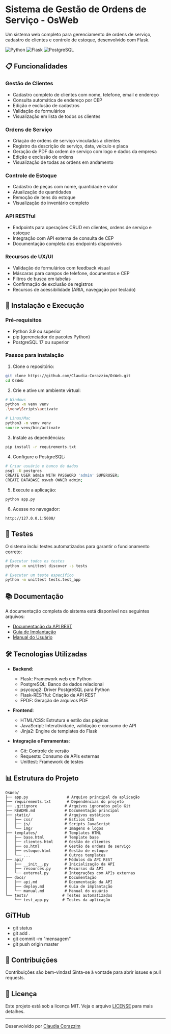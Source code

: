 # Sistema de Gestão de Ordens de Serviço - OsWeb

Um sistema web completo para gerenciamento de ordens de serviço, cadastro de clientes e controle de estoque, desenvolvido com Flask.

![Python](https://img.shields.io/badge/python-3.9+-blue.svg)
![Flask](https://img.shields.io/badge/flask-3.1.1-lightgrey.svg)
![PostgreSQL](https://img.shields.io/badge/postgresql-17-blue.svg)

## 📋 Funcionalidades

### Gestão de Clientes
- Cadastro completo de clientes com nome, telefone, email e endereço
- Consulta automática de endereço por CEP
- Edição e exclusão de cadastros
- Validação de formulários
- Visualização em lista de todos os clientes

### Ordens de Serviço
- Criação de ordens de serviço vinculadas a clientes
- Registro da descrição do serviço, data, veículo e placa
- Geração de PDF da ordem de serviço com logo e dados da empresa
- Edição e exclusão de ordens
- Visualização de todas as ordens em andamento

### Controle de Estoque
- Cadastro de peças com nome, quantidade e valor
- Atualização de quantidades
- Remoção de itens do estoque
- Visualização do inventário completo

### API RESTful
- Endpoints para operações CRUD em clientes, ordens de serviço e estoque
- Integração com API externa de consulta de CEP
- Documentação completa dos endpoints disponíveis

### Recursos de UX/UI
- Validação de formulários com feedback visual
- Máscaras para campos de telefone, documentos e CEP
- Filtros de busca em tabelas
- Confirmação de exclusão de registros
- Recursos de acessibilidade (ARIA, navegação por teclado)

## 🚀 Instalação e Execução

### Pré-requisitos
- Python 3.9 ou superior
- pip (gerenciador de pacotes Python)
- PostgreSQL 17 ou superior

### Passos para instalação

1. Clone o repositório:
```bash
git clone https://github.com/Claudia-Corazzim/OsWeb.git
cd OsWeb
```

2. Crie e ative um ambiente virtual:
```bash
# Windows
python -m venv venv
.\venv\Scripts\activate

# Linux/Mac
python3 -m venv venv
source venv/bin/activate
```

3. Instale as dependências:
```bash
pip install -r requirements.txt
```

4. Configure o PostgreSQL:
```bash
# Criar usuário e banco de dados
psql -U postgres
CREATE USER admin WITH PASSWORD 'admin' SUPERUSER;
CREATE DATABASE osweb OWNER admin;
```

5. Execute a aplicação:
```bash
python app.py
```

6. Acesse no navegador:
```
http://127.0.0.1:5000/
```

## 🧪 Testes

O sistema inclui testes automatizados para garantir o funcionamento correto:

```bash
# Executar todos os testes
python -m unittest discover -s tests

# Executar um teste específico
python -m unittest tests.test_app
```

## 📚 Documentação

A documentação completa do sistema está disponível nos seguintes arquivos:

- [Documentação da API REST](docs/api.md)
- [Guia de Implantação](docs/deploy.md)
- [Manual do Usuário](docs/manual.md)

## 🛠️ Tecnologias Utilizadas

- **Backend**:
  - Flask: Framework web em Python
  - PostgreSQL: Banco de dados relacional
  - psycopg2: Driver PostgreSQL para Python
  - Flask-RESTful: Criação de API REST
  - FPDF: Geração de arquivos PDF

- **Frontend**:
  - HTML/CSS: Estrutura e estilo das páginas
  - JavaScript: Interatividade, validação e consumo de API
  - Jinja2: Engine de templates do Flask

- **Integração e Ferramentas**:
  - Git: Controle de versão
  - Requests: Consumo de APIs externas
  - Unittest: Framework de testes

## 📊 Estrutura do Projeto

```
OsWeb/
├── app.py                 # Arquivo principal da aplicação
├── requirements.txt       # Dependências do projeto
├── .gitignore            # Arquivos ignorados pelo Git
├── README.md             # Documentação principal
├── static/               # Arquivos estáticos
│   ├── css/              # Estilos CSS
│   ├── js/               # Scripts JavaScript
│   └── img/              # Imagens e logos
├── templates/            # Templates HTML
│   ├── base.html         # Template base
│   ├── clientes.html     # Gestão de clientes
│   ├── os.html           # Gestão de ordens de serviço
│   ├── estoque.html      # Gestão de estoque
│   └── ...               # Outros templates
├── api/                  # Módulos da API REST
│   ├── __init__.py       # Inicialização da API
│   ├── resources.py      # Recursos da API
│   └── external.py       # Integrações com APIs externas
├── docs/                 # Documentação
│   ├── api.md            # Documentação da API
│   ├── deploy.md         # Guia de implantação
│   └── manual.md         # Manual do usuário
└── tests/               # Testes automatizados
    └── test_app.py      # Testes da aplicação
```
## GiTHub
- git status
- git add .
- git commit -m "mensagem"
- git push origin master


## 🤝 Contribuições

Contribuições são bem-vindas! Sinta-se à vontade para abrir issues e pull requests.

## 📝 Licença

Este projeto está sob a licença MIT. Veja o arquivo [LICENSE](LICENSE) para mais detalhes.

---

Desenvolvido por [Claudia Corazzim](https://github.com/Claudia-Corazzim)
